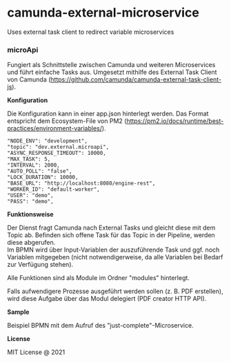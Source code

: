 # camunda-external-microservice
Uses external task client to redirect variable microservices

### microApi

Fungiert als Schnittstelle zwischen Camunda und weiteren Microservices und führt einfache Tasks aus.
Umgesetzt mithilfe des External Task Client von Camunda (https://github.com/camunda/camunda-external-task-client-js).


**Konfiguration**

Die Konfiguration kann in einer app.json hinterlegt werden. Das Format entspricht 
dem Ecosystem-File von PM2 (https://pm2.io/docs/runtime/best-practices/environment-variables/).

    "NODE_ENV": "development",
    "topic": "dev.external.microapi",
    "ASYNC_RESPONSE_TIMEOUT": 10000,
    "MAX_TASK": 5,
    "INTERVAL": 2000,
    "AUTO_POLL": "false",
    "LOCK_DURATION": 10000,
    "BASE_URL": "http://localhost:8080/engine-rest",
    "WORKER_ID": "default-worker",
    "USER": "demo",
    "PASS": "demo",

**Funktionsweise**

Der Dienst fragt Camunda nach External Tasks und gleicht diese mit dem Topic ab. 
Befinden sich offene Task für das Topic in der Pipeline, werden diese abgerufen.  
Im BPMN wird über Input-Variablen der auszuführende Task und ggf. noch Variablen 
mitgegeben (nicht notwendigerweise, da alle Variablen bei Bedarf zur Verfügung stehen).  

Alle Funktionen sind als Module im Ordner "modules" hinterlegt.

Falls aufwendigere Prozesse ausgeführt werden sollen (z. B. PDF erstellen), wird 
diese Aufgabe über das Modul delegiert (PDF creator HTTP API).


**Sample**

Beispiel BPMN mit dem Aufruf des "just-complete"-Microservice.

**License**

MIT License @ 2021

